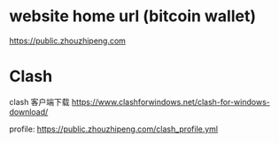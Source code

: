 
# website home url (bitcoin wallet)
https://public.zhouzhipeng.com



# Clash
clash 客户端下载
https://www.clashforwindows.net/clash-for-windows-download/


profile:
https://public.zhouzhipeng.com/clash_profile.yml

